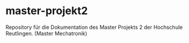 # master-projekt2
Repository für die Dokumentation des Master Projekts 2 der Hochschule Reutlingen. (Master Mechatronik)
